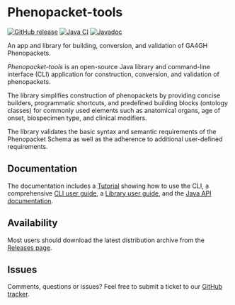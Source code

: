 # Phenopacket-tools

[![GitHub release](https://img.shields.io/github/release/phenopackets/phenopacket-tools.svg)](https://github.com/phenopackets/phenopacket-tools/releases)
[![Java CI](https://github.com/phenopackets/phenopacket-tools/workflows/Java%20CI/badge.svg)](https://github.com/phenopackets/phenopacket-tools/actions/workflows/main.yml)
[![Javadoc](https://javadoc.io/badge2/org.phenopackets.phenopackettools/phenopacket-tools-core/javadoc.svg)](https://javadoc.io/doc/org.phenopackets.phenopackettools)

An app and library for building, conversion, and validation of GA4GH Phenopackets. 

*Phenopacket-tools* is an open-source Java library and command-line interface (CLI) application for construction, conversion, 
and validation of phenopackets. 

The library simplifies construction of phenopackets by providing concise builders, 
programmatic shortcuts, and predefined building blocks (ontology classes) for commonly used elements 
such as anatomical organs, age of onset, biospecimen type, and clinical modifiers. 

The library validates the basic syntax and semantic requirements of the Phenopacket Schema as well 
as the adherence to additional user-defined requirements. 

## Documentation

The documentation includes a [Tutorial](http://phenopackets.org/phenopacket-tools/tutorial.html) showing 
how to use the CLI, 
a comprehensive [CLI user guide](http://phenopackets.org/phenopacket-tools/cli.html),
a [Library user guide](http://phenopackets.org/phenopacket-tools),
and the [Java API documentation](https://javadoc.io/doc/org.phenopackets.phenopackettools).

## Availability

Most users should download the latest distribution archive from the [Releases page](https://github.com/phenopackets/phenopacket-tools/releases).

## Issues

Comments, questions or issues? Feel free to submit a ticket to our [GitHub tracker](https://github.com/phenopackets/phenopacket-tools/issues).
